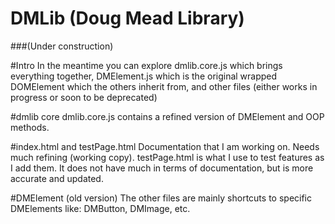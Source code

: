 # DMLib (Doug Mead Library)
###(Under construction)

#Intro
In the meantime you can explore dmlib.core.js which brings everything together, DMElement.js which is the original wrapped DOMElement which the others inherit from, and other files (either works in progress or soon to be deprecated)

#dmlib core
dmlib.core.js contains a refined version of DMElement and OOP methods.

#index.html and testPage.html
Documentation that I am working on. Needs much refining (working copy). testPage.html is what I use to test features as I add them. It does not have much in terms of documentation, but is more accurate and updated.

#DMElement (old version)
The other files are mainly shortcuts to specific DMElements like: DMButton, DMImage, etc.
